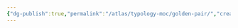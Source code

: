 ```yaml
---
{"dg-publish":true,"permalink":"/atlas/typology-moc/golden-pair/","created":"2023-01-20T11:36:32.921+01:00","updated":"2023-01-20T11:36:51.652+01:00"}
---
```


